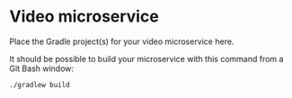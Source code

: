 # Video microservice

Place the Gradle project(s) for your video microservice here.

It should be possible to build your microservice with this command from a
Git Bash window:

```sh
./gradlew build
```
